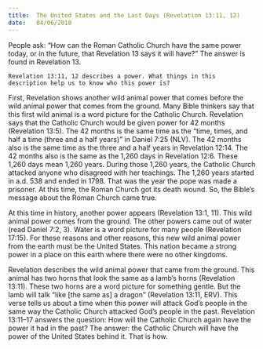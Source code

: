 ```yaml
---
title:  The United States and the Last Days (Revelation 13:11, 12)
date:   04/06/2018
---
```


People ask: “How can the Roman Catholic Church have the same power today, or in the future, that Revelation 13 says it will have?” The answer is found in Revelation 13.

`Revelation 13:11, 12 describes a power. What things in this description help us to know who this power is?`

First, Revelation shows another wild animal power that comes before the wild animal power that comes from the ground. Many Bible thinkers say that this first wild animal is a word picture for the Catholic Church. Revelation says that the Catholic Church would be given power for 42 months (Revelation 13:5). The 42 months is the same time as the “time, times, and half a time (three and a half years)” in Daniel 7:25 (NLV). The 42 months also is the same time as the three and a half years in Revelation 12:14. The 42 months also is the same as the 1,260 days in Revelation 12:6. These 1,260 days mean 1,260 years. During those 1,260 years, the Catholic Church attacked anyone who disagreed with her teachings. The 1,260 years started in a.d. 538 and ended in 1798. That was the year the pope was made a prisoner. At this time, the Roman Church got its death wound. So, the Bible’s message about the Roman Church came true.

At this time in history, another power appears (Revelation 13:1, 11). This wild animal power comes from the ground. The other powers came out of water (read Daniel 7:2, 3). Water is a word picture for many people (Revelation 17:15). For these reasons and other reasons, this new wild animal power from the earth must be the United States. This nation became a strong power in a place on this earth where there were no other kingdoms.

Revelation describes the wild animal power that came from the ground. This animal has two horns that look the same as a lamb’s horns (Revelation 13:11). These two horns are a word picture for something gentle. But the lamb will talk “like [the same as] a dragon” (Revelation 13:11, ERV). This verse tells us about a time when this power will attack God’s people in the same way the Catholic Church attacked God’s people in the past. Revelation 13:11–17 answers the question: How will the Catholic Church again have the power it had in the past? The answer: the Catholic Church will have the power of the United States behind it. That is how.
